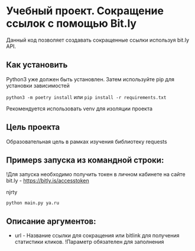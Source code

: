 # Учебный проект. Сокращение ссылок с помощью Bit.ly
Данный код позволяет создавать сокращенные ссылки используя bit.ly API.

## Как установить
Python3 уже должен быть установлен.
Затем используйте pip для установки зависимостей

`python3 -m poetry install`
или
`pip install -r requirements.txt`


Рекомендуется использовать venv для изоляции проекта

## Цель проекта
 Образовательная цель в рамках изучения библиотеку requests

## Примерs запуcка из командной строки: 
!Для запуcка необходимо получить токен в личном кабинете на сайте bit.ly - https://bitly.is/accesstoken

njrty

`python main.py ya.ru`

## Описание аргументов:
 - url - Название ссылки для сокращения или bitlink для получения статистики кликов.
!Параметр обязателен для заполнения

